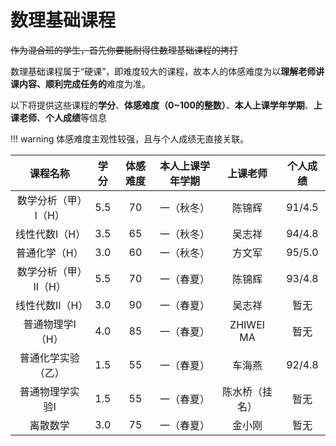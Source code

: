 # 数理基础课程

~~作为混合班的学生，首先你要能耐得住数理基础课程的拷打~~

数理基础课程属于“硬课”，即难度较大的课程，故本人的体感难度为以**理解老师讲课内容、顺利完成任务的**难度为准。

以下将提供这些课程的**学分**、**体感难度（0~100的整数）**、**本人上课学年学期**、**上课老师**、**个人成绩**等信息

!!! warning 
    体感难度主观性较强，且与个人成绩无直接关联。

| 课程名称 | 学分 | 体感难度 | 本人上课学年学期 | 上课老师 | 个人成绩 | 
| :-: | :-: | :-: | :-: | :-: | :-: | 
| 数学分析（甲）Ⅰ（H） | 5.5 | 70 | 一（秋冬） | 陈锦辉 | 91/4.5 | 
| 线性代数Ⅰ（H） | 3.5 | 65 | 一（秋冬） | 吴志祥 | 94/4.8 | 
| 普通化学（H） | 3.0 | 60 | 一（秋冬） | 方文军 | 95/5.0 | 
| 数学分析（甲）Ⅱ（H） | 5.5 | 70 | 一（春夏） | 陈锦辉 | 93/4.8 | 
| 线性代数Ⅱ（H） | 3.0 | 90 | 一（春夏） | 吴志祥 | 暂无 | 
| 普通物理学Ⅰ（H） | 4.0 | 85 | 一（春夏） | ZHIWEI MA | 暂无 | 
| 普通化学实验（乙） | 1.5 | 55 | 一（春夏） | 车海燕 | 92/4.8 | 
| 普通物理学实验Ⅰ | 1.5 | 55 | 一（春夏） | 陈水桥（挂名） | 暂无 | 
| 离散数学 | 3.0 | 75 | 一（春夏） | 金小刚 | 暂无 | 